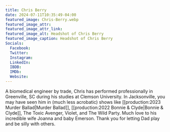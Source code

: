 ```yaml
---
title: Chris Berry
date: 2024-07-11T10:35:49-04:00
featured_image: Chris-Berry.webp
featured_image_attr: 
featured_image_attr_link: 
featured_image_alt: Headshot of Chris Berry
featured_image_caption: Headshot of Chris Berry
Socials:
  Facebook: 
  Twitter: 
  Instagram: 
  LinkedIn: 
  IBDB: 
  IMDb:
  Website: 
---
```

A biomedical engineer by trade, Chris has performed professionally in Greenville, SC during his studies at Clemson University. In Jacksonville, you may have seen him in (much less acrobatic) shows like [[production:2023 Murder Ballad|Murder Ballad]], [[production:2022 Bonnie & Clyde|Bonnie & Clyde]], The Toxic Avenger, Violet, and The Wild Party. Much love to his incredible wife Joanna and baby Emerson. Thank you for letting Dad play and be silly with others.